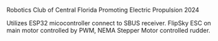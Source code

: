 Robotics Club of Central Florida
Promoting Electric Propulsion 2024

Utilizes ESP32 micocontroller connect to SBUS receiver. FlipSky ESC on main motor controlled by PWM, NEMA Stepper Motor controlled rudder.
